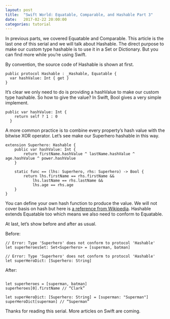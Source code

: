 ```yaml
---
layout: post
title:  "Swift World: Equatable, Comparable, and Hashable Part 3"
date:   2017-02-22 20:00:00
categories: tutorial
---
```


In previous parts, we covered Equatable and Comparable. This article is the last one of this serial and we will talk about Hashable. The direct purpose to make our custom type hashable is to use it in a Set or Dictionary. But you can find more while you’re using Swift.

By convention, the source code of Hashable is shown at first.

```
public protocol Hashable : _Hashable, Equatable {
  var hashValue: Int { get }
}
```

It’s clear we only need to do is providing a hashValue to make our custom type hashable. So how to give the value? In Swift, Bool gives a very simple implement.

```
public var hashValue: Int {
    return self ? 1 : 0
  }
```

 A more common practice is to combine every property’s hash value with the bitwise XOR operator. Let’s see make our Superhero hashable in this way.

```
extension Superhero: Hashable {
    public var hashValue: Int {
        return firstName.hashValue ^ lastName.hashValue ^ age.hashValue ^ power.hashValue
    }

    static func == (lhs: Superhero, rhs: Superhero) -> Bool {
        return lhs.firstName == rhs.firstName &&
            lhs.lastName == rhs.lastName &&
            lhs.age == rhs.age
    }
}
```

You can define your own hash function to produce the value. We will not cover basis on hash but here is [a reference from Wikipedia](https://en.wikipedia.org/wiki/Hash_function). Hashable extends Equatable too which means we also need to conform to Equatable.

At last, let’s show before and after as usual.

Before:

```
// Error: Type 'Superhero' does not conform to protocol 'Hashable'
let superheroesSet: Set<Superhero> = [superman, batman]

// Error: Type 'Superhero' does not conform to protocol 'Hashable'
let superHeroDict: [Superhero: String]
```

After:
```

let superheroes = [superman, batman]
superheroes[0].firstName // “Clark”

let superHeroDict: [Superhero: String] = [superman: "Superman"]
superHeroDict[superman] // “Superman”
```

Thanks for reading this serial. More articles on Swift are coming.
